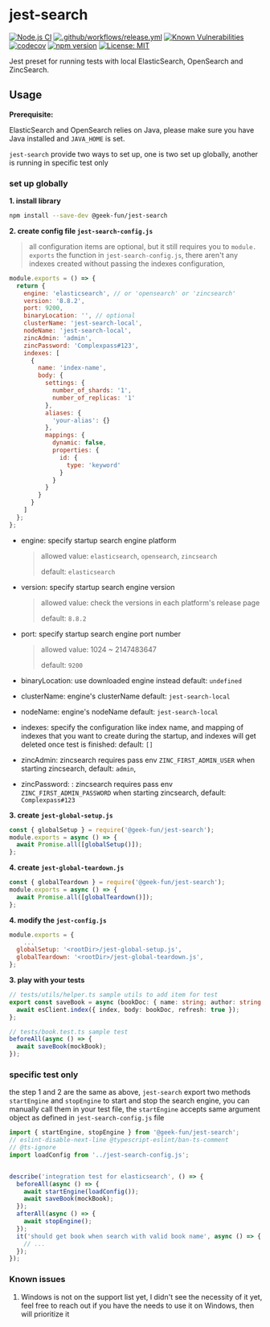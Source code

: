 # jest-search
[![Node.js CI](https://github.com/geek-fun/jest-search/actions/workflows/node.yml/badge.svg)](https://github.com/geek-fun/jest-search/actions/workflows/node.yml)
[![.github/workflows/release.yml](https://github.com/geek-fun/jest-search/actions/workflows/release.yml/badge.svg)](https://github.com/geek-fun/jest-search/actions/workflows/release.yml)
[![Known Vulnerabilities](https://snyk.io/test/github/geek-fun/jest-search/badge.svg)](https://snyk.io/test/github/geek-fun/jest-search)
[![codecov](https://codecov.io/gh/geek-fun/jest-search/branch/master/graph/badge.svg?token=KYTVHHKCI5)](https://codecov.io/gh/geek-fun/jest-search)
[![npm version](https://badge.fury.io/js/@geek-fun%2Fjest-search.svg)](https://badge.fury.io/js/@geek-fun%2Fjest-search)
[![License: MIT](https://img.shields.io/badge/License-MIT-yellow.svg)](https://opensource.org/licenses/MIT)

Jest preset for running tests with local ElasticSearch, OpenSearch and ZincSearch.

## Usage
**Prerequisite:**

ElasticSearch and OpenSearch relies on Java, please make sure you have Java installed and `JAVA_HOME` is set.

`jest-search` provide two ways to set up, one is two set up globally, another is running in specific test only

###  set up globally
**1. install library** 

```bash
npm install --save-dev @geek-fun/jest-search
```

**2. create config file `jest-search-config.js`** 

> all configuration items are optional, but it still requires you to `module. exports` the function in `jest-search-config.js`,  there aren't any indexes created without passing the indexes configuration,

```javascript
module.exports = () => {
  return {
    engine: 'elasticsearch', // or 'opensearch' or 'zincsearch'
    version: '8.8.2',
    port: 9200,
    binaryLocation: '', // optional
    clusterName: 'jest-search-local',
    nodeName: 'jest-search-local',
    zincAdmin: 'admin',
    zincPassword: 'Complexpass#123',
    indexes: [
      {
        name: 'index-name',
        body: {
          settings: {
            number_of_shards: '1',
            number_of_replicas: '1'
          },
          aliases: {
            'your-alias': {}
          },
          mappings: {
            dynamic: false,
            properties: {
              id: {
                type: 'keyword'
              }
            }
          }
        }
      }
    ]
  };
};
```

- engine: <string> specify startup search engine platform

  > allowed value: `elasticsearch`, `opensearch`, `zincsearch`
  >
  > default: `elasticsearch`

- version:  <string> specify startup search engine version

  > allowed value: check the versions in each platform's release page
  >
  > default: `8.8.2`

- port: <number> specify startup search engine port number

  > allowed value: 1024 ~ 2147483647
  >
  > default: `9200`

- binaryLocation:<string> use downloaded  engine instead default: `undefined`

- clusterName:<string> engine's clusterName default: `jest-search-local`

- nodeName: engine's nodeName default: `jest-search-local`

- indexes: specify the configuration like index name, and mapping of  indexes that you want to create during the startup, and indexes will get deleted once test is finished: default: `[]`

- zincAdmin:<string> zincsearch requires pass env `ZINC_FIRST_ADMIN_USER` when starting zincsearch, default:  `admin`,

- zincPassword: <string> :  zincsearch requires pass env `ZINC_FIRST_ADMIN_PASSWORD` when starting zincsearch, default:  `Complexpass#123`




**3. create  `jest-global-setup.js`**

```javascript
const { globalSetup } = require('@geek-fun/jest-search');
module.exports = async () => {
  await Promise.all([globalSetup()]);
};
```



**4. create  `jest-global-teardown.js`**

```javascript
const { globalTeardown } = require('@geek-fun/jest-search');
module.exports = async () => {
  await Promise.all([globalTeardown()]);
};
```



**4. modify the `jest-config.js`**

```javascript
module.exports = {
	...
  globalSetup: '<rootDir>/jest-global-setup.js',
  globalTeardown: '<rootDir>/jest-global-teardown.js',
};
```

**3. play with your tests**

```typescript
// tests/utils/helper.ts sample utils to add item for test
export const saveBook = async (bookDoc: { name: string; author: string }) => {
  await esClient.index({ index, body: bookDoc, refresh: true });
};

// tests/book.test.ts sample test
beforeAll(async () => {
  await saveBook(mockBook);
});
```
### specific test only
the step 1 and 2 are the same as above, `jest-search` export two methods `startEngine` and `stopEngine` to start and stop the search engine, you can manually call them in your test file, the `startEngine` accepts same argument object as defined in `jest-search-config.js` file
```typescript
import { startEngine, stopEngine } from '@geek-fun/jest-search';
// eslint-disable-next-line @typescript-eslint/ban-ts-comment
// @ts-ignore
import loadConfig from '../jest-search-config.js';


describe('integration test for elasticsearch', () => {
  beforeAll(async () => {
    await startEngine(loadConfig());
    await saveBook(mockBook);
  });
  afterAll(async () => {
    await stopEngine();
  });
  it('should get book when search with valid book name', async () => {
    // ...
  });
});

```

### Known issues

1. Windows is not on the support list yet, I didn't see the necessity of it yet, feel free to reach out if you have the needs to use it on Windows, then will prioritize it
